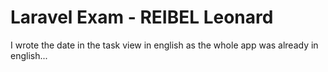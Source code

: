 # Laravel Exam - REIBEL Leonard

I wrote the date in the task view in english as the whole app was already in english...